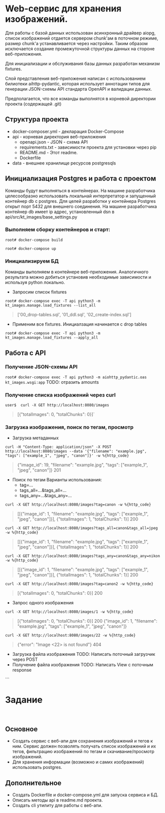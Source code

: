 # Web-сервис для хранения изображений.

Для работы с базой данных использован асинхронный драйвер aiopg, список изображений отдается сервером
chunk'ам в поточном режиме, размер chunk'а устанавливается через настройки. Таким образом исключается
создание промежуточной структуры данных на стороне веб-приложения.

Для инициализации и обслуживания базы данных разработан механизм fixtures.

Слой представления веб-приложения написан с использованием билиотеки aihttp-pydantic, которая
использует аннотации типов для генерации JSON-схемы API стандарта OpenAPI и валидации данных.

Предполагается, что все команды выполнятся в корневой директории проекта (содержащей .git)


## Структура проекта

  - docker-composer.yml - декларация Docker-Compose
  - api - корневая директория веб-приложения
    - openapi.json - JSON - схема API
    - requirements.txt - зависимости проекта для установки через pip
    - README.md - Этот readme.
    - Dockerfile
  - data - внешнее хранилище ресурсов postgresqls


## Инициализация Postgres и работа с проектом

  Команды будут выполняться в контейнерах. На машине разработчика целесообразно использовать локальнай интерпретатор и запущенный контейнер db с postgres. Для целей разработки у контейнера Postgres открыт порт 5432 для внешнего соединения. На машине разработчика контейнер db имеет ip адрес, установленный dsn в api/src/kt_images/base_settings.py

  ### Выполняем сборку контейнеров и старт:

  `root# docker-compose build`

  `root# docker-compose up`


  ### Инициализируем БД

  Команды выполняем в контейнере веб-приложения. 
  Аналогичного результата можно добиться установив необходимые зависимости
  и используя python локально.

  - Запросим список fixtures
  
  `root# docker-compose exec -T api python3 -m kt_images.manage.load_fixtures --list_all`
  >['00_drop-tables.sql', '01_ddl.sql', '02_create-index.sql']

  - Применим все fixtures. Инициалзация начинается с drop tables

  `root# docker-compose exec -T api python3 -m kt_images.manage.load_fixtures --apply_all`
  

  ## Работа с API
  ### Получение JSON-схемы API

  `root# docker-compose exec -T api python3 -m aiohttp_pydantic.oas kt_images.wsgi:app`
  TODO: отразить amounts


  ### Получение списка изображений через curl

  `user$  curl -X GET http://localhost:8080/images`
  > [{"totalImages": 0, "totalChunks": 0}]`


  ### Загрузка изображения, поиск по тегам, просмотр

  - Загрузка метаданных

  `curl -H "Content-Type: application/json" -X POST http://localhost:8080/images --data '{"filename": "example.jpg", "tags": ["example_1", "jpeg", "canon"]}' -w %{http_code}`
  >{"image_id": 19, "filename": "example.jpg", "tags": ["example_1", "jpeg", "canon"]}
  >201


  - Поиск по тегам
  Варианты использования:
    * tag=...
    * tags_all=...&tags_all=...
    * tags_any=...&tags_any=...

  `curl -X GET http://localhost:8080/images?tag=canon -w %{http_code}`
  >[[{"image_id": 1, "filename": "example.jpg", "tags": ["example_1", "jpeg", "canon"]}], {"totalImages": 1, "totalChunks": 1}]
  >200
  
  `curl -X GET http://localhost:8080/images?tags_all=canon&tags_all=jpeg -w %{http_code}`
  >[[{"image_id": 1, "filename": "example.jpg", "tags": ["example_1", "jpeg", "canon"]}], {"totalImages": 1, "totalChunks": 1}]
  >200

   `curl -X GET http://localhost:8080/images?tags_any=canon&tags_any=nikon -w %{http_code}`
  >[[{"image_id": 1, "filename": "example.jpg", "tags": ["example_1", "jpeg", "canon"]}], {"totalImages": 1, "totalChunks": 1}]
  >200

  `curl -X GET http://localhost:8080/images?tag=canon2 -w %{http_code}`
  >[{"totalImages": 0, "totalChunks": 0}]
  >200
  

  - Запрос одного изображения

  `curl -X GET http://localhost:8080/images/1 -w %{http_code}`
  >[{"totalImages": 0, "totalChunks": 0}]
  >200
  >{"image_id": 1, "filename": "example.jpg", "tags": ["example_1", "jpeg", "canon"]}
  
   `curl -X GET http://localhost:8080/images/22 -w %{http_code}`
  >{"error": "Image <22> is not found"}
  >404
 
 
  - Загрузка файла изображения
  TODO: Написать поточный загрузчик через POST
  - Получение файла изображения
  TODO: Написать View с поточным response

​```
# Задание
​
## Основное

 * Создать сервис с веб-апи для сохранения изображений и тегов к ним. Сервис должен позволять получать список изображений и их тегов, фильтрацию изображений по тегам и скачивание/просмотр изображений.
 * Для хранения информации (возможно и самих изображений) использовать postgres.
​
## Дополнительное
 * Создать Dockerfile и docker-compose.yml для запуска сервиса и БД.
 * Описать методы api в readme.md проекта.
 * Создать cli утилиту для работы с веб-апи.
 ```
 
 
    
   
